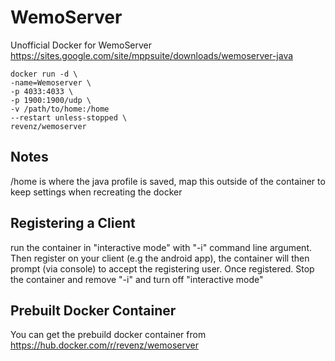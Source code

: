 # WemoServer

Unofficial Docker for WemoServer https://sites.google.com/site/mppsuite/downloads/wemoserver-java

```
docker run -d \
-name=Wemoserver \
-p 4033:4033 \
-p 1900:1900/udp \
-v /path/to/home:/home 
--restart unless-stopped \
revenz/wemoserver
```

## Notes
/home is where the java profile is saved, map this outside of the container to keep settings when recreating the docker

## Registering a Client 
run the container in "interactive mode" with "-i" command line argument. Then register on your client (e.g the android app), the container will then prompt (via console) to accept the registering user. Once registered. Stop the container and remove "-i" and turn off "interactive mode"

## Prebuilt Docker Container
You can get the prebuild docker container from https://hub.docker.com/r/revenz/wemoserver
